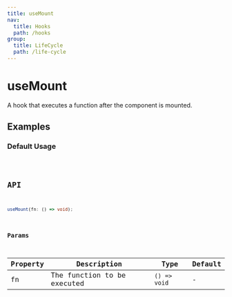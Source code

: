 ```yaml
---
title: useMount
nav:
  title: Hooks
  path: /hooks
group:
  title: LifeCycle
  path: /life-cycle
---
```


# useMount

<Tag lang="en-US" tags="ssr&crossPlatform"></Tag>

A hook that executes a function after the component is mounted.

## Examples

### Default Usage

<code src="./demo/demo1.tsx" />

## API

```typescript
useMount(fn: () => void);
```

### Params

| Property | Description                      | Type         | Default |
|----------|----------------------------------|--------------|---------|
| fn       | The function to be executed | `() => void` | -       |
